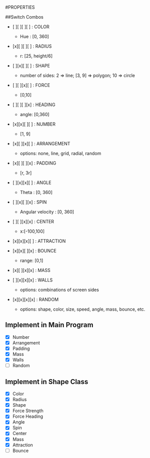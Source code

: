 #PROPERTIES

##Switch Combos
- [ ][ ][ ][ ] : COLOR
  - Hue : [0, 360]

- [x][ ][ ][ ] : RADIUS
  - r: [25, height/6]

- [ ][x][ ][ ] : SHAPE
  - number of sides: 2 => line; [3, 9] => polygon; 10 => circle

- [ ][ ][x][ ] : FORCE
  - [0,10]

- [ ][ ][ ][x] : HEADING
  - angle: [0,360]

- [x][x][ ][ ] : NUMBER
  - [1, 9]

- [x][ ][x][ ] : ARRANGEMENT
  - options: none, line, grid, radial, random

- [x][ ][ ][x] : PADDING
  - [r, 3r]

- [ ][x][x][ ] : ANGLE
  - Theta : [0, 360]

- [ ][x][ ][x] : SPIN
  - Angular velocity : [0, 360]

- [ ][ ][x][x] : CENTER
  - x:[-100,100]

- [x][x][x][ ] : ATTRACTION

- [x][x][ ][x] : BOUNCE
  - range: [0,1]

- [x][ ][x][x] : MASS

- [ ][x][x][x] : WALLS
  - options: combinations of screen sides

- [x][x][x][x] : RANDOM
  - options: shape, color, size, speed, angle, mass, bounce, etc.

## Implement in Main Program
- [x] Number
- [x] Arrangement
- [x] Padding
- [x] Mass
- [x] Walls
- [ ] Random

## Implement in Shape Class
- [x] Color
- [x] Radius
- [x] Shape
- [x] Force Strength
- [x] Force Heading
- [x] Angle
- [x] Spin
- [x] Center
- [x] Mass
- [x] Attraction
- [ ] Bounce
